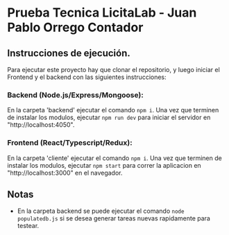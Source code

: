 # Prueba Tecnica LicitaLab - Juan Pablo Orrego Contador

## Instrucciones de ejecución.

Para ejecutar este proyecto hay que clonar el repositorio, y luego iniciar el Frontend y el backend con las siguientes instrucciones:

### Backend (Node.js/Express/Mongoose):

En la carpeta 'backend' ejecutar el comando `npm i`. Una vez que terminen de instalar los modulos, ejecutar `npm run dev` para iniciar el servidor en "http://localhost:4050".

### Frontend (React/Typescript/Redux):

En la carpeta 'cliente' ejecutar el comando `npm i`. Una vez que terminen de instalar los modulos, ejecutar `npm start` para correr la aplicacion en "http://localhost:3000" en el navegador.

## Notas

- En la carpeta backend se puede ejecutar el comando `node populatedb.js` si se desea generar tareas nuevas rapidamente para testear.
